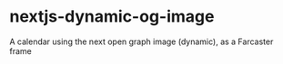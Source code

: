 # nextjs-dynamic-og-image
A calendar using the next open graph image (dynamic), as a Farcaster frame
